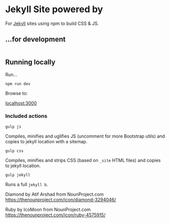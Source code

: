 # Jekyll Site powered by

For [Jekyll](https://jekyllrb.com) sites using npm to build CSS & JS.


## ...for development

```
```


## Running locally

Run...

```
npm run dev
```

Browse to:

[localhost:3000](http://localhost:3000/)


### Included actions

```
gulp js
```

Compiles, minifies and uglifies JS (uncomment for more Bootstrap utils) and copies to jekyll location with a sitemap.

```
gulp css
```

Compiles, minifies and strips CSS (based on `_site` HTML files) and copies to jekyll location.

```
gulp jekyll
```

Runs a full `jekyll b`.


Diamond by Atif Arshad from NounProject.com
https://thenounproject.com/icon/diamond-3294046/

Ruby by IcoMoon from NounProject.com
https://thenounproject.com/icon/ruby-4575915/